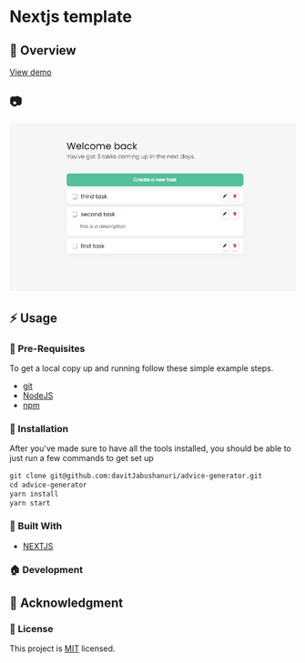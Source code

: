 # Nextjs template

## :beginner: Overview

[View demo](https://davitjabushanuri.github.io/nextjs-template/)

## :camera:

![](./public/template.png)

## :zap: Usage

### :notebook: Pre-Requisites

To get a local copy up and running follow these simple example steps.

- [git](https://git-scm.com/)
- [NodeJS](https://nodejs.dev/)
- [npm](https://npmjscom/)

### :electric_plug: Installation

After you've made sure to have all the tools installed, you should be able to just run a few commands to get set up

```
git clone git@github.com:davitJabushanuri/advice-generator.git
cd advice-generator
yarn install
yarn start
```

### :hammer: Built With

- [NEXTJS](https://nextjs.org/)

### :house: Development

## :star2: Acknowledgment

### 📝 License

This project is [MIT](https://github.com/davitJabushanuri/readme/blob/master/LICENSE) licensed.
